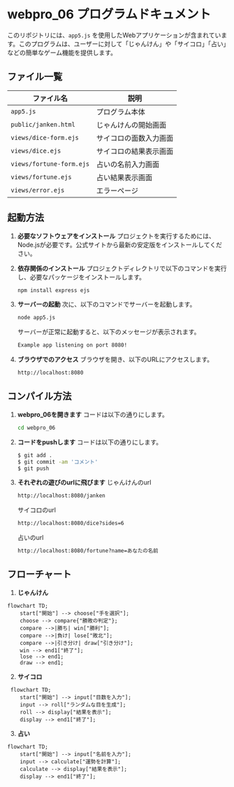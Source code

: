 # webpro_06 プログラムドキュメント

このリポジトリには、`app5.js` を使用したWebアプリケーションが含まれています。このプログラムは、ユーザーに対して「じゃんけん」や「サイコロ」「占い」などの簡単なゲーム機能を提供します。

## ファイル一覧

| ファイル名              | 説明                               |
|-------------------------|------------------------------------|
| `app5.js`               | プログラム本体                     |
| `public/janken.html`    | じゃんけんの開始画面               |
| `views/dice-form.ejs`   | サイコロの面数入力画面             |
| `views/dice.ejs`        | サイコロの結果表示画面             |
| `views/fortune-form.ejs`| 占いの名前入力画面                |
| `views/fortune.ejs`     | 占い結果表示画面                  |
| `views/error.ejs`       | エラーページ                       |

## 起動方法

1. **必要なソフトウェアをインストール**
   プロジェクトを実行するためには、Node.jsが必要です。公式サイトから最新の安定版をインストールしてください。

2. **依存関係のインストール**
   プロジェクトディレクトリで以下のコマンドを実行し、必要なパッケージをインストールします。

   ```bash
   npm install express ejs
   ```
3. **サーバーの起動**
   次に、以下のコマンドでサーバーを起動します。

   ```bash
   node app5.js
   ```
   
   サーバーが正常に起動すると、以下のメッセージが表示されます。

   ```bash
   Example app listening on port 8080!
   ```

4. **ブラウザでのアクセス** 
   ブラウザを開き、以下のURLにアクセスします。

   ```bash
   http://localhost:8080
   ```

## コンパイル方法

1. **webpro_06を開きます**
   コードは以下の通りにします。

   ```bash
   cd webpro_06
   ```

2. **コードをpushします**
   コードは以下の通りにします。

   ```bash
   $ git add .
   $ git commit -am 'コメント'
   $ git push
   ``` 
3. **それぞれの遊びのurlに飛びます**
   じゃんけんのurl
   ```bash
   http://localhost:8080/janken
   ```

   サイコロのurl
   ```bash
   http://localhost:8080/dice?sides=6
   ```

   占いのurl
   ```bash
   http://localhost:8080/fortune?name=あなたの名前
   ```
## フローチャート
1. **じゃんけん**
   
```mermaid
flowchart TD;
    start["開始"] --> choose["手を選択"];
    choose --> compare{"勝敗の判定"};
    compare -->|勝ち| win["勝利"];
    compare -->|負け| lose["敗北"];
    compare -->|引き分け| draw["引き分け"];
    win --> end1["終了"];
    lose --> end1;
    draw --> end1;
 ```

2. **サイコロ**
   
```mermaid
 flowchart TD;
    start["開始"] --> input["目数を入力"];
    input --> roll["ランダムな目を生成"];
    roll --> display["結果を表示"];
    display --> end1["終了"];
 ```
3. **占い**

```mermaid
flowchart TD;
    start["開始"] --> input["名前を入力"];
    input --> calculate["運勢を計算"];
    calculate --> display["結果を表示"];
    display --> end1["終了"];
 ```   

